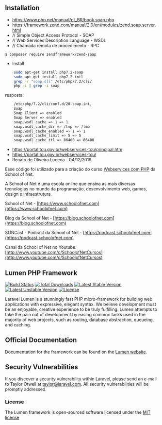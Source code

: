 
## Installation

- https://www.php.net/manual/pt_BR/book.soap.php
- https://framework.zend.com/manual/2.0/en/modules/zend.soap.server.html
- // Simple Object Access Protocol - SOAP
- // Web Services Description Language - WSDL
- // Chamada remota de procedimento - RPC
```
$ composer require zendframework/zend-soap
```
- Install

```sh
    sudo apt-get install php7.2-soap
    sudo apt-get install php7.2-intl
    grep -r "soap.dll" /etc/php/7.2/cli/
    php -i | grep -i soap
```
resposta:
```sh
	/etc/php/7.2/cli/conf.d/20-soap.ini,
	soap
	Soap Client => enabled
	Soap Server => enabled
	soap.wsdl_cache => 1 => 1
	soap.wsdl_cache_dir => /tmp => /tmp
	soap.wsdl_cache_enabled => 1 => 1
	soap.wsdl_cache_limit => 5 => 5
	soap.wsdl_cache_ttl => 86400 => 86400

```
- https://portal.tcu.gov.br/webservices-tcu/principal.htm
- https://portal.tcu.gov.br/webservices-tcu/
- Renato de Oliveira Lucena - 04/12/2019

Esse código foi utilizado para a criação do curso [Webservices com PHP](https://www.schoolofnet.com/curso/php/linguagem-php/webservices-com-php/) da School of Net.

A School of Net é uma escola online que ensina as mais diversas tecnologias no mundo da programação, desenvolvimento web, games, design e infraestrutura.

School of Net - [https://www.schoolofnet.com](https://www.schoolofnet.com)

Blog da School of Net - [https://blog.schoolofnet.com](https://blog.schoolofnet.com)

SONCast - Podcast da School of Net - [https://podcast.schoolofnet.com](https://podcast.schoolofnet.com)

Canal da School of Net no Youtube: [http://www.youtube.com/c/SchoolofNetCursos](http://www.youtube.com/c/SchoolofNetCursos)

## Lumen PHP Framework

[![Build Status](https://travis-ci.org/laravel/lumen-framework.svg)](https://travis-ci.org/laravel/lumen-framework)
[![Total Downloads](https://poser.pugx.org/laravel/lumen-framework/d/total.svg)](https://packagist.org/packages/laravel/lumen-framework)
[![Latest Stable Version](https://poser.pugx.org/laravel/lumen-framework/v/stable.svg)](https://packagist.org/packages/laravel/lumen-framework)
[![Latest Unstable Version](https://poser.pugx.org/laravel/lumen-framework/v/unstable.svg)](https://packagist.org/packages/laravel/lumen-framework)
[![License](https://poser.pugx.org/laravel/lumen-framework/license.svg)](https://packagist.org/packages/laravel/lumen-framework)

Laravel Lumen is a stunningly fast PHP micro-framework for building web applications with expressive, elegant syntax. We believe development must be an enjoyable, creative experience to be truly fulfilling. Lumen attempts to take the pain out of development by easing common tasks used in the majority of web projects, such as routing, database abstraction, queueing, and caching.

## Official Documentation

Documentation for the framework can be found on the [Lumen website](http://lumen.laravel.com/docs).

## Security Vulnerabilities

If you discover a security vulnerability within Laravel, please send an e-mail to Taylor Otwell at taylor@laravel.com. All security vulnerabilities will be promptly addressed.

### License

The Lumen framework is open-sourced software licensed under the [MIT license](http://opensource.org/licenses/MIT)
